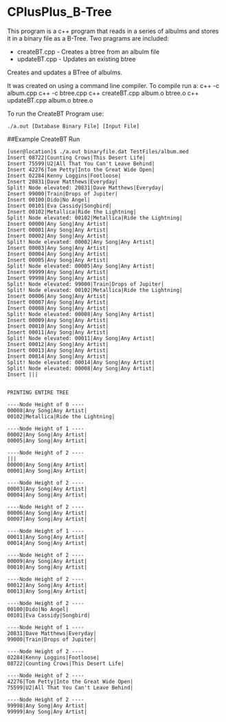 # CPlusPlus_B-Tree
This program is a c++ program that reads in a series of albulms and stores it in a binary file as a B-Tree.
Two pragrams are included:
- createBT.cpp - Creates a btree from an albulm file
- updateBT.cpp - Updates an existing btree 

Creates and updates a BTree of albulms.

It was created on using a command line compiler.  To compile run a:
c++ -c album.cpp
c++ -c btree.cpp
c++ createBT.cpp album.o btree.o
c++ updateBT.cpp album.o btree.o

To run the CreateBT Program use:

`./a.out [Database Binary File] [Input File]`

##Example CreateBT Run
```
[user@location]$ ./a.out binaryfile.dat TestFiles/album.med
Insert 08722|Counting Crows|This Desert Life|
Insert 75599|U2|All That You Can't Leave Behind|
Insert 42276|Tom Petty|Into the Great Wide Open|
Insert 02284|Kenny Loggins|Footloose|
Insert 20831|Dave Matthews|Everyday|
Split! Node elevated: 20831|Dave Matthews|Everyday|
Insert 99000|Train|Drops of Jupiter|
Insert 00100|Dido|No Angel|
Insert 00101|Eva Cassidy|Songbird|
Insert 00102|Metallica|Ride the Lightning|
Split! Node elevated: 00102|Metallica|Ride the Lightning|
Insert 00000|Any Song|Any Artist|
Insert 00001|Any Song|Any Artist|
Insert 00002|Any Song|Any Artist|
Split! Node elevated: 00002|Any Song|Any Artist|
Insert 00003|Any Song|Any Artist|
Insert 00004|Any Song|Any Artist|
Insert 00005|Any Song|Any Artist|
Split! Node elevated: 00005|Any Song|Any Artist|
Insert 99999|Any Song|Any Artist|
Insert 99998|Any Song|Any Artist|
Split! Node elevated: 99000|Train|Drops of Jupiter|
Split! Node elevated: 00102|Metallica|Ride the Lightning|
Insert 00006|Any Song|Any Artist|
Insert 00007|Any Song|Any Artist|
Insert 00008|Any Song|Any Artist|
Split! Node elevated: 00008|Any Song|Any Artist|
Insert 00009|Any Song|Any Artist|
Insert 00010|Any Song|Any Artist|
Insert 00011|Any Song|Any Artist|
Split! Node elevated: 00011|Any Song|Any Artist|
Insert 00012|Any Song|Any Artist|
Insert 00013|Any Song|Any Artist|
Insert 00014|Any Song|Any Artist|
Split! Node elevated: 00014|Any Song|Any Artist|
Split! Node elevated: 00008|Any Song|Any Artist|
Insert |||


PRINTING ENTIRE TREE

----Node Height of 0 ----
00008|Any Song|Any Artist|
00102|Metallica|Ride the Lightning|

----Node Height of 1 ----
00002|Any Song|Any Artist|
00005|Any Song|Any Artist|

----Node Height of 2 ----
|||
00000|Any Song|Any Artist|
00001|Any Song|Any Artist|

----Node Height of 2 ----
00003|Any Song|Any Artist|
00004|Any Song|Any Artist|

----Node Height of 2 ----
00006|Any Song|Any Artist|
00007|Any Song|Any Artist|

----Node Height of 1 ----
00011|Any Song|Any Artist|
00014|Any Song|Any Artist|

----Node Height of 2 ----
00009|Any Song|Any Artist|
00010|Any Song|Any Artist|

----Node Height of 2 ----
00012|Any Song|Any Artist|
00013|Any Song|Any Artist|

----Node Height of 2 ----
00100|Dido|No Angel|
00101|Eva Cassidy|Songbird|

----Node Height of 1 ----
20831|Dave Matthews|Everyday|
99000|Train|Drops of Jupiter|

----Node Height of 2 ----
02284|Kenny Loggins|Footloose|
08722|Counting Crows|This Desert Life|

----Node Height of 2 ----
42276|Tom Petty|Into the Great Wide Open|
75599|U2|All That You Can't Leave Behind|

----Node Height of 2 ----
99998|Any Song|Any Artist|
99999|Any Song|Any Artist|
```
